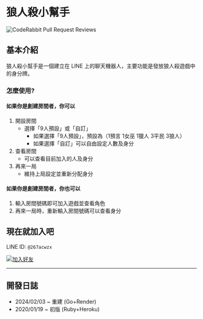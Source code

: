 # 狼人殺小幫手

![CodeRabbit Pull Request Reviews](https://img.shields.io/coderabbit/prs/github/islu/werewolve-helper?utm_source=oss&utm_medium=github&utm_campaign=islu%2Fwerewolve-helper&labelColor=171717&color=FF570A&link=https%3A%2F%2Fcoderabbit.ai&label=CodeRabbit+Reviews)

## 基本介紹

狼人殺小幫手是一個建立在 LINE 上的聊天機器人，主要功能是發放狼人殺遊戲中的身分牌。

### 怎麼使用?

#### 如果你是創建房間者，你可以

1. 開設房間
   - 選擇「9人預設」或「自訂」
     - 如果選擇「9人預設」，預設為（1預言 1女巫 1獵人 3平民 3狼人）
     - 如果選擇「自訂」可以自由設定人數及身分
2. 查看房間
     - 可以查看目前加入的人及身分
3. 再來一局
     - 維持上局設定並重新分配身分

#### 如果你是創建房間者，你也可以

1. 輸入房間號碼即可加入遊戲並查看角色
2. 再來一局時，重新輸入房間號碼可以查看身分

## 現在就加入吧

LINE ID: `@267acwzx`

[![加入好友](https://scdn.line-apps.com/n/line_add_friends/btn/zh-Hant.png)](https://lin.ee/uf4jRMg)

---

## 開發日誌

- 2024/02/03 ~ 重建 (Go+Render)
- 2020/01/19 ~ 初版 (Ruby+Heroku)
